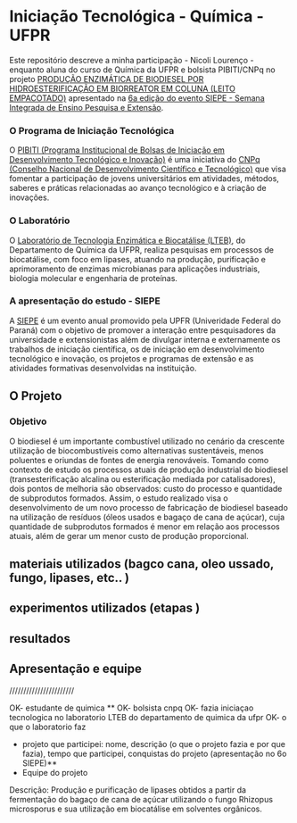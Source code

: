 # Iniciação Tecnológica - Química - UFPR

Este repositório descreve a minha participação - Nicoli Lourenço - enquanto aluna do curso de Química da UFPR e bolsista PIBITI/CNPq no projeto [PRODUÇÃO ENZIMÁTICA DE BIODIESEL POR HIDROESTERIFICAÇÃO EM BIORREATOR EM COLUNA (LEITO EMPACOTADO)](http://www.siepe.ufpr.br/2014/einti/1473.html) apresentado na [6a edição do evento SIEPE - Semana Integrada de Ensino Pesquisa e Extensão](http://www.siepe.ufpr.br/2014/).

### O Programa de Iniciação Tecnológica

O [PIBITI (Programa Institucional de Bolsas de Iniciação em Desenvolvimento Tecnológico e Inovação)](https://memoria.cnpq.br/pibiti) é uma iniciativa do [CNPq (Conselho Nacional de Desenvolvimento Científico e Tecnológico)](https://www.gov.br/cnpq/pt-br/acesso-a-informacao/institucional/institucional) que visa fomentar a participação de jovens universitários em atividades, métodos, saberes e práticas relacionadas ao avanço tecnológico e à criação de inovações.

### O Laboratório

O [Laboratório de Tecnologia Enzimática e Biocatálise (LTEB)](https://lteb.ufpr.br), do Departamento de Química da UFPR, realiza pesquisas em processos de biocatálise, com foco em lipases, atuando na produção, purificação e aprimoramento de enzimas microbianas para aplicações industriais, biologia molecular e engenharia de proteínas.

### A apresentação do estudo - SIEPE

A [SIEPE](http://www.siepe.ufpr.br/) é um evento anual promovido pela UPFR (Univeridade Federal do Paraná) com o objetivo de promover a interação entre pesquisadores da universidade e extensionistas além de divulgar interna e externamente os trabalhos de iniciação científica, os de iniciação em desenvolvimento tecnológico e inovação, os projetos e programas de extensão e as atividades formativas desenvolvidas na instituição.

## O Projeto

### Objetivo

O biodiesel é um importante combustível utilizado no cenário da crescente utilização de biocombustíveis como alternativas sustentáveis, menos poluentes e oriundas de fontes de energia renováveis. Tomando como contexto de estudo os processos atuais de produção industrial do biodiesel (transesterificação alcalina ou esterificação mediada por catalisadores), dois pontos de melhoria são observados: custo do processo e quantidade de subprodutos formados. Assim, o estudo realizado visa o desenvolvimento de um novo processo de fabricação de biodiesel baseado na utilização de resíduos (óleos usados e bagaço de cana de açúcar), cuja quantidade de subprodutos formados é menor em relação aos processos atuais, além de gerar um menor custo de produção proporcional.

## materiais utilizados (bagco cana, oleo ussado, fungo, lipases, etc.. )

## experimentos utilizados (etapas )

## resultados

## Apresentação e equipe

///////////////////////

OK- estudante de quimica **
OK- bolsista cnpq
OK- fazia  iniciaçao tecnologica no laboratorio LTEB do departamento de quimica da ufpr
OK- o que o laboratorio faz
- projeto que participei: nome, descrição (o que o projeto fazia e por que fazia), tempo que participei, conquistas do projeto (apresentação no 6o SIEPE)**
- Equipe do projeto


Descrição:
Produção e purificação de lipases obtidos a partir da fermentação do bagaço de cana de açúcar utilizando o fungo Rhizopus microsporus e sua utilização em biocatálise em solventes orgânicos. 
